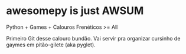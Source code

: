 # awesomepy is just AWSUM
Python + Games + Calouros Frenéticos >= All

Primeiro Git desse calouro bundão. Vai servir pra organizar cursinho de gaymes em pitão-gilete (aka pyglet).
